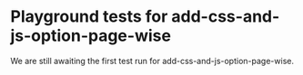 # Playground tests for add-css-and-js-option-page-wise
We are still awaiting the first test run for add-css-and-js-option-page-wise.
